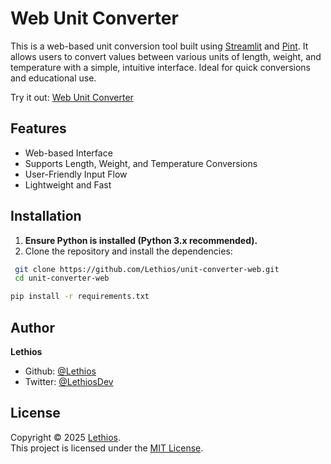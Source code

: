 # Web Unit Converter

This is a web-based unit conversion tool built using [Streamlit](https://streamlit.io) and [Pint](https://pint.readthedocs.io/). It allows users to convert values between various units of length, weight, and temperature with a simple, intuitive interface. Ideal for quick conversions and educational use.

Try it out: [Web Unit Converter](https://lethios-unit-converter-web.streamlit.app/)

## Features
- Web-based Interface
- Supports Length, Weight, and Temperature Conversions
- User-Friendly Input Flow
- Lightweight and Fast

## Installation
1. **Ensure Python is installed (Python 3.x recommended).**
2. Clone the repository and install the dependencies:
 ```bash
  git clone https://github.com/Lethios/unit-converter-web.git
  cd unit-converter-web
  ```
  ```bash
  pip install -r requirements.txt
  ```

## Author
**Lethios**
- Github: [@Lethios](https://github.com/Lethios)
- Twitter: [@LethiosDev](https://x.com/LethiosDev)

## License
Copyright © 2025 [Lethios](https://github.com/Lethios).  
This project is licensed under the [MIT License](LICENSE).
